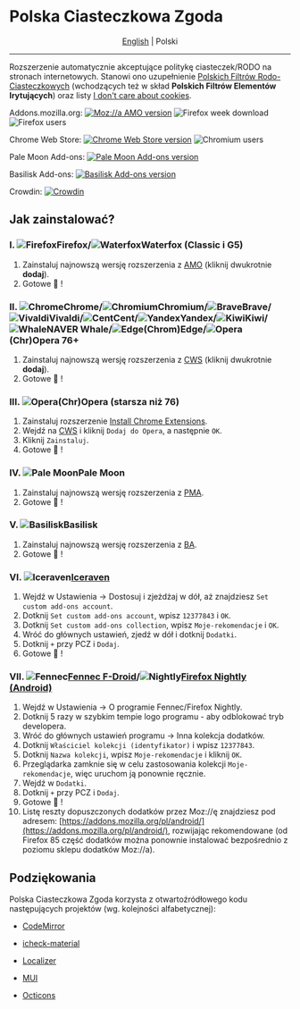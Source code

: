 # Polska Ciasteczkowa Zgoda

<p align="center">
    <a href="/README.md">English</a> | <span>Polski</span>
</p>

-----------------------------
Rozszerzenie automatycznie akceptujące politykę ciasteczek/RODO na stronach internetowych. Stanowi ono uzupełnienie [Polskich Filtrów Rodo-Ciasteczkowych](https://subscribe.adblockplus.org/?location=https://raw.githubusercontent.com/MajkiIT/polish-ads-filter/master/cookies_filters/adblock_cookies.txt&title=Polskie%20Filtry%20RODO-Ciasteczkowe) (wchodzących też w skład **Polskich Filtrów Elementów Irytujących**) oraz listy [I don't care about cookies](https://subscribe.adblockplus.org/?location=https://www.i-dont-care-about-cookies.eu/abp/&title=I%20dont%20care%20about%20cookies).

Addons.mozilla.org: [![Moz://a AMO version](https://img.shields.io/amo/v/polish-cookie-consent.svg?label=AMO "Moz://a AMO version")](https://addons.mozilla.org/pl/firefox/addon/polish-cookie-consent?utm_source=git "Moz://a AMO version") ![Firefox week download](https://img.shields.io/amo/dw/polish-cookie-consent.svg?label=pobrań "Firefox week download")
![Firefox users](https://img.shields.io/amo/users/polish-cookie-consent.svg?label=użytkowników "Firefox week users")

Chrome Web Store: [![Chrome Web Store version](https://img.shields.io/chrome-web-store/v/bniijddcmabghibaojbkbnngbedopbno.svg?label=CWS "Chrome Web Store version")](https://chrome.google.com/webstore/detail/polish-cookie-consent/bniijddcmabghibaojbkbnngbedopbno?hl=pl "Chrome Web Store version") ![Chromium users](https://img.shields.io/chrome-web-store/users/bniijddcmabghibaojbkbnngbedopbno.svg?label=użytkowników "Chromium users")

Pale Moon Add-ons: [![Pale Moon Add-ons version](https://img.shields.io/badge/PMA-v1.45.1-%23007ec6.svg "Pale Moon Add-ons version")](https://addons.palemoon.org/addon/pcc/ "Pale Moon Add-ons version")

Basilisk Add-ons: [![Basilisk Add-ons version](https://img.shields.io/badge/BA-v1.45.1-%23007ec6.svg "Basilisk Add-ons version")](https://addons.basilisk-browser.org/addon/pcc/ "Basilisk Add-ons version")

Crowdin: [![Crowdin](https://badges.crowdin.net/polish-cookie-consent/localized.svg)](https://crowdin.com/project/polish-cookie-consent)

## **Jak zainstalować?**
### **I. ![Firefox][Firefox]Firefox/![Waterfox][Waterfox]Waterfox (Classic i G5)**
1. Zainstaluj najnowszą wersję rozszerzenia z [AMO](https://addons.mozilla.org/pl/firefox/addon/polish-cookie-consent?utm_source=git) (kliknij dwukrotnie **dodaj**).
2. Gotowe :tada: !

### **II. ![Chrome][Chrome]Chrome/![Chromium][Chromium]Chromium/![Brave][Brave]Brave/![Vivaldi][Vivaldi]Vivaldi/![Cent][Cent]Cent/![Yandex][Yandex]Yandex/![Kiwi][Kiwi]Kiwi/![Whale][Whale]NAVER Whale/![Edge][Edge](Chrom)Edge/![Opera][Opera](Chr)Opera 76+**<a name="ii-chromechromiumvivaldicentyandexkiwinaver-whalechromedge"></a><a name="iii-chropera"></a>
1. Zainstaluj najnowszą wersję rozszerzenia z [CWS](https://chrome.google.com/webstore/detail/polish-cookie-consent/bniijddcmabghibaojbkbnngbedopbno) (kliknij dwukrotnie **dodaj**).
2. Gotowe :tada: !

### **III. ![Opera][Opera](Chr)Opera (starsza niż 76)**
<!-- 1. Zainstaluj najnowszą wersję rozszerzenia z [OA](https://addons.opera.com/pl/extensions/details/polish-cookie-consent/) (kliknij **dodaj**).
2. Gotowe :tada: ! -->
1. Zainstaluj rozszerzenie [Install Chrome Extensions](https://addons.opera.com/pl/extensions/details/install-chrome-extensions/).
2. Wejdź na [CWS](https://chrome.google.com/webstore/detail/polish-cookie-consent/bniijddcmabghibaojbkbnngbedopbno) i kliknij `Dodaj do Opera`, a następnie `OK`.
2. Kliknij `Zainstaluj`.
3. Gotowe :tada: !

### **IV. ![Pale Moon][Pale Moon]Pale Moon**
1. Zainstaluj najnowszą wersję rozszerzenia z [PMA](https://addons.palemoon.org/addon/pcc/).
2. Gotowe :tada: !

### **V. ![Basilisk][Basilisk]Basilisk**
1. Zainstaluj najnowszą wersję rozszerzenia z [BA](https://addons.basilisk-browser.org/addon/pcc/).
2. Gotowe :tada: !

### **VI. ![Iceraven][Iceraven][Iceraven](https://github.com/fork-maintainers/iceraven-browser)**
1. Wejdź w Ustawienia -> Dostosuj i zjeżdżaj w dół, aż znajdziesz `Set custom add-ons account`.
2. Dotknij `Set custom add-ons account`, wpisz `12377843` i `OK`.
3. Dotknij `Set custom add-ons collection`, wpisz `Moje-rekomendacje` i `OK`.
4. Wróć do głównych ustawień, zjedź w dół i dotknij `Dodatki`.
5. Dotknij `+` przy PCZ i `Dodaj`.
6. Gotowe :tada: !

### **VII. ![Fennec][Fennec][Fennec F-Droid](https://f-droid.org/en/packages/org.mozilla.fennec_fdroid/)/![Nightly][Nightly][Firefox Nightly (Android)](https://play.google.com/store/apps/details?id=org.mozilla.fenix)**<a name="vii-fennec-f-droidfirefox-nightly-android"></a>
1. Wejdź w Ustawienia -> O programie Fennec/Firefox Nightly.
2. Dotknij 5 razy w szybkim tempie logo programu - aby odblokować tryb developera.
3. Wróć do głównych ustawień programu -> Inna kolekcja dodatków.
4. Dotknij `Właściciel kolekcji (identyfikator)` i wpisz `12377843`.
5. Dotknij `Nazwa kolekcji`, wpisz `Moje-rekomendacje` i kliknij `OK`.
6. Przeglądarka zamknie się w celu zastosowania kolekcji `Moje-rekomendacje`, więc uruchom ją ponownie ręcznie.
7. Wejdź w `Dodatki`.
8. Dotknij `+` przy PCZ i `Dodaj`.
9. Gotowe :tada: !
10. Listę reszty dopuszczonych dodatków przez Moz://ę znajdziesz pod adresem: [https://addons.mozilla.org/pl/android/](https://addons.mozilla.org/pl/android/), rozwijając rekomendowane (od Firefox 85 część dodatków można ponownie instalować bezpośrednio z poziomu sklepu dodatków Moz://a).


[Firefox]: https://cdnjs.cloudflare.com/ajax/libs/browser-logos/73.0.0/firefox/firefox_24x24.png "Mozilla Firefox"
[Waterfox]: https://raw.githubusercontent.com/WaterfoxCo/Waterfox/current-esr91/browser/branding/waterfox/default24.png "Waterfox"
[Fennec]: https://i.imgur.com/CBLmX7q.png?1 "Fennec F-Droid"
[Iceraven]: https://i.imgur.com/jpbS8lO.png?1 "Iceraven"
[Nightly]: https://cdnjs.cloudflare.com/ajax/libs/browser-logos/73.0.0/firefox-nightly/firefox-nightly_24x24.png "Firefox Nightly"
[Brave]: https://cdnjs.cloudflare.com/ajax/libs/browser-logos/73.0.0/brave/brave_24x24.png "Brave"
[Chrome]: https://cdnjs.cloudflare.com/ajax/libs/browser-logos/73.0.0/chrome/chrome_24x24.png "Google Chrome"
[Chromium]: https://cdnjs.cloudflare.com/ajax/libs/browser-logos/73.0.0/chromium/chromium_24x24.png "Chromium"
[Vivaldi]: https://cdnjs.cloudflare.com/ajax/libs/browser-logos/73.0.0/vivaldi/vivaldi_24x24.png "Vivaldi"
[Opera]: https://cdnjs.cloudflare.com/ajax/libs/browser-logos/73.0.0/opera/opera_24x24.png "Opera"
[Cent]: https://cdnjs.cloudflare.com/ajax/libs/browser-logos/48.0.4/cent/cent_24x24.png "Cent Browser"
[Yandex]: https://cdnjs.cloudflare.com/ajax/libs/browser-logos/73.0.0/yandex/yandex_24x24.png "Yandex Browser"
[Kiwi]: https://raw.githubusercontent.com/scribblemaniac/browser-logos/41d6542b2d122f5b65d8f259cf5ffbdb3b89831d/src/kiwi/kiwi_24x24.png "Kiwi Browser"
[Whale]: https://i.imgur.com/r8YdC2G.png?1 "NAVER Whale Browser"
[Edge]: https://cdnjs.cloudflare.com/ajax/libs/browser-logos/73.0.0/edge/edge_24x24.png "Microsoft ChromEdge"
[Pale Moon]: https://cdnjs.cloudflare.com/ajax/libs/browser-logos/73.0.0/pale-moon/pale-moon_24x24.png "Pale Moon"
[Basilisk]: https://cdnjs.cloudflare.com/ajax/libs/browser-logos/73.0.0/basilisk/basilisk_24x24.png "Basilisk"

## **Podziękowania**

Polska Ciasteczkowa Zgoda korzysta z otwartoźródłowego kodu następujących projektów (wg. kolejności alfabetycznej):

* [CodeMirror](https://github.com/codemirror/codemirror)

* [icheck-material](https://github.com/bantikyan/icheck-material)

* [Localizer](https://github.com/TinyWebEx/Localizer)

* [MUI](https://github.com/muicss/mui)

* [Octicons](https://github.com/primer/octicons/)
